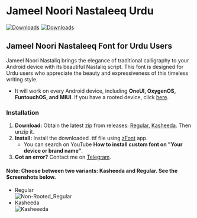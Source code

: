 # Jameel Noori Nastaleeq Urdu
[![Downloads](https://img.shields.io/github/downloads/Hassan-kareem/Nastaliq-Urdu_font/v1-Regular/total.svg?label=Regular_Downloads&query=totalString&color=green)](https://github.com/Hassan-kareem/Nastaliq-Urdu_font/releases/download/v1-Regular/JameelNoori-Regular.zip)
[![Downloads](https://img.shields.io/github/downloads/Hassan-kareem/Nastaliq-Urdu_font/v1-Kasheeda/total.svg?label=Kasheeda_Downloads&query=totalString&color=green)](https://github.com/Hassan-kareem/Nastaliq-Urdu_font/releases/download/v1-Kasheeda/JameelNoori-Kasheeda.zip)

## Jameel Noori Nastaleeq Font for Urdu Users
Jameel Noori Nastaliq brings the elegance of traditional calligraphy to your Android device with its beautiful Nastaliq script. This font is designed for Urdu users who appreciate the beauty and expressiveness of this timeless writing style.

* It will work on every Android device, including <b>OneUI, OxygenOS, FuntouchOS, and MIUI</b>. If you have a rooted device, click <a href="https://github.com/Hassan-kareem/Nastaliq-Urdu_font">here</a>.

### Installation
1. **Download:** Obtain the latest zip from releases: [Regular](https://github.com/Hassan-kareem/Nastaliq-Urdu_font/releases/download/v1-Regular/JameelNoori-Regular.zip), [Kasheeda](https://github.com/Hassan-kareem/Nastaliq-Urdu_font/releases/download/v1-Kasheeda/JameelNoori-Kasheeda.zip). Then unzip it.
2. **Install:** Install the downloaded .ttf file using [zFont](https://play.google.com/store/apps/details?id=com.htetznaing.zfont2) app.
   * You can search on YouTube <b>How to install custom font on "Your device or brand name"</b>.
3. **Got an error?** Contact me on [Telegram](https://t.me/HassansTechInsights).

#### Note: Choose between two variants: Kasheeda and Regular. See the Screenshots below. <br>
* Regular <br>
![Non-Rooted_Regular](https://github.com/Hassan-kareem/Nastaliq-Urdu_font/assets/144518310/9a141fe2-d493-4468-bd2b-bb4dd8701c74)
* Kasheeda <br>
![Kasheeeda](https://github.com/Hassan-kareem/Nastaliq-Urdu_font/assets/144518310/a6fc6d80-db48-4242-8aba-c6f8387df789)
